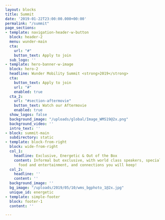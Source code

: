 ```yaml
---
layout: blocks
title: Summit
date: '2019-01-22T23:00:00.000+00:00'
permalink: "/summit"
page_sections:
- template: navigation-header-w-button
  block: header-2
  menu: wunder-main
  cta:
    url: "#"
    button_text: Apply to join
  sub_logo: ''
- template: hero-banner-w-image
  block: hero-2
  headline: Wunder Mobility Summit <strong>2019</strong>
  cta:
    button_text: Apply to join
    url: "#"
    enabled: true
  cta_2:
    url: "#section-aftermovie"
    button_text: Watch our Aftermovie
    enabled: true
  show_logos: false
  background_image: "/uploads/global/Image_WMS19@2x.png"
  background_video: ''
  intro_text: ''
- block: summit-main
  subdirectory: static
- template: block-from-right
  block: wide-from-right
  col_1:
    headline: Exclusive, Energetic & Out of the Box
    content: Informal but exclusive, with world class speakers, special events, great
      food and entertainment, and connections you will keep!
  col_2:
    headline: ''
    content: ''
  background_image: ''
  bg_image: "/uploads/2019/05/10/wms_bgphoto_1@2x.jpg"
  unique_id: energetic
- template: simple-footer
  block: footer-1
  content: ''

---
```

